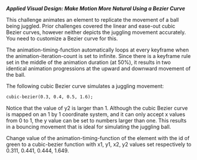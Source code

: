 ***Applied Visual Design: Make Motion More Natural Using a Bezier Curve***

This challenge animates an element to replicate the movement of a ball being juggled. Prior challenges covered the linear and ease-out cubic Bezier curves, however neither depicts the juggling movement accurately. You need to customize a Bezier curve for this.

The animation-timing-function automatically loops at every keyframe when the animation-iteration-count is set to infinite. Since there is a keyframe rule set in the middle of the animation duration (at 50%), it results in two identical animation progressions at the upward and downward movement of the ball.

The following cubic Bezier curve simulates a juggling movement:

```html
cubic-bezier(0.3, 0.4, 0.5, 1.6);
```

Notice that the value of y2 is larger than 1. Although the cubic Bezier curve is mapped on an 1 by 1 coordinate system, and it can only accept x values from 0 to 1, the y value can be set to numbers larger than one. This results in a bouncing movement that is ideal for simulating the juggling ball.


Change value of the animation-timing-function of the element with the id of green to a cubic-bezier function with x1, y1, x2, y2 values set respectively to 0.311, 0.441, 0.444, 1.649.

